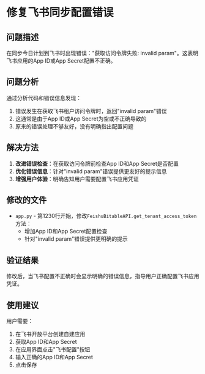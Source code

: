 # 修复飞书同步配置错误

## 问题描述
在同步今日计划到飞书时出现错误："获取访问令牌失败: invalid param"。这表明飞书应用的App ID或App Secret配置不正确。

## 问题分析
通过分析代码和错误信息发现：

1. 错误发生在获取飞书租户访问令牌时，返回"invalid param"错误
2. 这通常是由于App ID或App Secret为空或不正确导致的
3. 原来的错误处理不够友好，没有明确指出配置问题

## 解决方法
1. **改进错误检查**：在获取访问令牌前检查App ID和App Secret是否配置
2. **优化错误信息**：针对"invalid param"错误提供更友好的提示信息
3. **增强用户体验**：明确告知用户需要配置飞书应用凭证

## 修改的文件
- `app.py` - 第1230行开始，修改`FeishuBitableAPI.get_tenant_access_token`方法：
  - 增加App ID和App Secret配置检查
  - 针对"invalid param"错误提供更明确的提示

## 验证结果
修改后，当飞书配置不正确时会显示明确的错误信息，指导用户正确配置飞书应用凭证。

## 使用建议
用户需要：
1. 在飞书开放平台创建自建应用
2. 获取App ID和App Secret
3. 在应用界面点击"飞书配置"按钮
4. 输入正确的App ID和App Secret
5. 点击保存